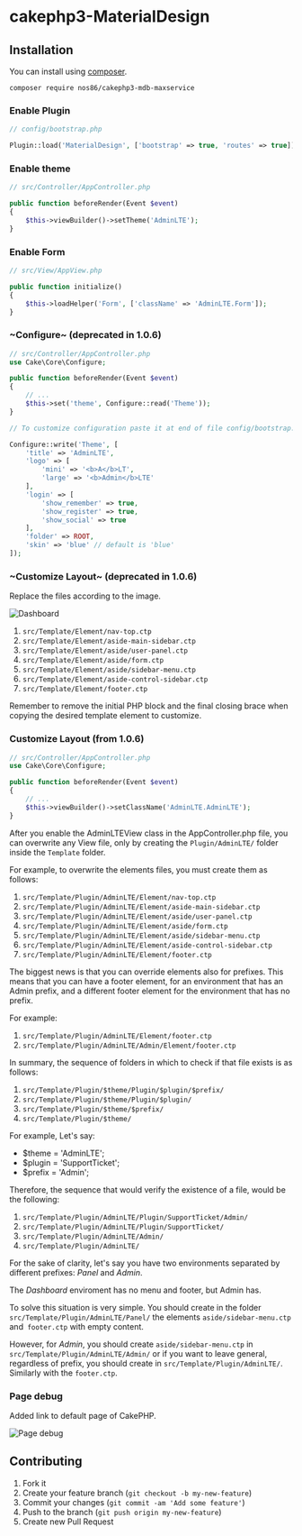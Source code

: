 # cakephp3-MaterialDesign

## Installation

You can install using [composer](http://getcomposer.org).

```
composer require nos86/cakephp3-mdb-maxservice
```

### Enable Plugin

```php
// config/bootstrap.php

Plugin::load('MaterialDesign', ['bootstrap' => true, 'routes' => true]);
```

### Enable theme

```php
// src/Controller/AppController.php

public function beforeRender(Event $event)
{
    $this->viewBuilder()->setTheme('AdminLTE');
}
```

### Enable Form

```php
// src/View/AppView.php

public function initialize()
{
    $this->loadHelper('Form', ['className' => 'AdminLTE.Form']);
}
```

### ~Configure~ (deprecated in 1.0.6)

```php
// src/Controller/AppController.php
use Cake\Core\Configure;

public function beforeRender(Event $event)
{
    // ...
    $this->set('theme', Configure::read('Theme'));
}
```

```php
// To customize configuration paste it at end of file config/bootstrap.php

Configure::write('Theme', [
    'title' => 'AdminLTE',
    'logo' => [
        'mini' => '<b>A</b>LT',
        'large' => '<b>Admin</b>LTE'
    ],
    'login' => [
        'show_remember' => true,
        'show_register' => true,
        'show_social' => true
    ],
    'folder' => ROOT,
    'skin' => 'blue' // default is 'blue'
]);
```

### ~Customize Layout~ (deprecated in 1.0.6)

Replace the files according to the image.

![Dashboard](docs/dashboard.png)

1. `src/Template/Element/nav-top.ctp`
2. `src/Template/Element/aside-main-sidebar.ctp`
3. `src/Template/Element/aside/user-panel.ctp`
4. `src/Template/Element/aside/form.ctp`
5. `src/Template/Element/aside/sidebar-menu.ctp`
6. `src/Template/Element/aside-control-sidebar.ctp`
7. `src/Template/Element/footer.ctp`

Remember to remove the initial PHP block and the final closing brace when copying the desired template element to customize.

### Customize Layout (from 1.0.6)

```php
// src/Controller/AppController.php
use Cake\Core\Configure;

public function beforeRender(Event $event)
{
    // ...
    $this->viewBuilder()->setClassName('AdminLTE.AdminLTE');
}
```

After you enable the AdminLTEView class in the AppController.php file, you can overwrite any View file, only by creating the `Plugin/AdminLTE/` folder inside the `Template` folder.

For example, to overwrite the elements files, you must create them as follows:

1. `src/Template/Plugin/AdminLTE/Element/nav-top.ctp`
2. `src/Template/Plugin/AdminLTE/Element/aside-main-sidebar.ctp`
3. `src/Template/Plugin/AdminLTE/Element/aside/user-panel.ctp`
4. `src/Template/Plugin/AdminLTE/Element/aside/form.ctp`
5. `src/Template/Plugin/AdminLTE/Element/aside/sidebar-menu.ctp`
6. `src/Template/Plugin/AdminLTE/Element/aside-control-sidebar.ctp`
7. `src/Template/Plugin/AdminLTE/Element/footer.ctp`

The biggest news is that you can override elements also for prefixes. This means that you can have a footer element, for an environment that has an Admin prefix, and a different footer element for the environment that has no prefix.

For example:

1. `src/Template/Plugin/AdminLTE/Element/footer.ctp`
1. `src/Template/Plugin/AdminLTE/Admin/Element/footer.ctp`

In summary, the sequence of folders in which to check if that file exists is as follows:

1. `src/Template/Plugin/$theme/Plugin/$plugin/$prefix/`
2. `src/Template/Plugin/$theme/Plugin/$plugin/`
3. `src/Template/Plugin/$theme/$prefix/`
4. `src/Template/Plugin/$theme/`

For example, Let's say:

* $theme = 'AdminLTE';
* $plugin = 'SupportTicket';
* $prefix = 'Admin';

Therefore, the sequence that would verify the existence of a file, would be the following:

1. `src/Template/Plugin/AdminLTE/Plugin/SupportTicket/Admin/`
2. `src/Template/Plugin/AdminLTE/Plugin/SupportTicket/`
3. `src/Template/Plugin/AdminLTE/Admin/`
4. `src/Template/Plugin/AdminLTE/`

For the sake of clarity, let's say you have two environments separated by different prefixes: *Panel* and *Admin*.

The *Dashboard* enviroment has no menu and footer, but Admin has.

To solve this situation is very simple. You should create in the folder `src/Template/Plugin/AdminLTE/Panel/` the elements `aside/sidebar-menu.ctp` and` footer.ctp` with empty content.

However, for *Admin*, you should create `aside/sidebar-menu.ctp` in `src/Template/Plugin/AdminLTE/Admin/` or if you want to leave general, regardless of prefix, you should create in `src/Template/Plugin/AdminLTE/`. Similarly with the `footer.ctp`.

### Page debug

Added link to default page of CakePHP.

![Page debug](docs/page-debug.png)

## Contributing

1. Fork it
2. Create your feature branch (`git checkout -b my-new-feature`)
3. Commit your changes (`git commit -am 'Add some feature'`)
4. Push to the branch (`git push origin my-new-feature`)
5. Create new Pull Request